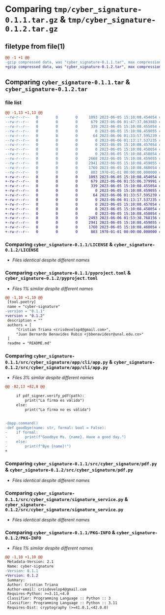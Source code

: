 # Comparing `tmp/cyber_signature-0.1.1.tar.gz` & `tmp/cyber_signature-0.1.2.tar.gz`

## filetype from file(1)

```diff
@@ -1 +1 @@
-gzip compressed data, was "cyber_signature-0.1.1.tar", max compression
+gzip compressed data, was "cyber_signature-0.1.2.tar", max compression
```

## Comparing `cyber_signature-0.1.1.tar` & `cyber_signature-0.1.2.tar`

### file list

```diff
@@ -1,13 +1,13 @@
--rw-r--r--   0        0        0     1093 2023-06-05 15:10:08.454054 cyber_signature-0.1.1/LICENSE
--rw-r--r--   0        0        0      679 2023-06-06 01:47:37.063883 cyber_signature-0.1.1/pyproject.toml
--rw-r--r--   0        0        0      339 2023-06-05 15:10:08.455054 cyber_signature-0.1.1/README.md
--rw-r--r--   0        0        0        0 2023-06-05 15:10:08.459055 cyber_signature-0.1.1/src/cyber_signature/__init__.py
--rw-r--r--   0        0        0       64 2023-06-06 01:33:57.595239 cyber_signature-0.1.1/src/cyber_signature/__main__.py
--rw-r--r--   0        0        0        0 2023-06-06 01:13:17.537235 cyber_signature-0.1.1/src/cyber_signature/app/__init__.py
--rw-r--r--   0        0        0        0 2023-06-05 15:10:08.457054 cyber_signature-0.1.1/src/cyber_signature/app/api/__init__.py
--rw-r--r--   0        0        0        0 2023-06-05 15:10:08.458054 cyber_signature-0.1.1/src/cyber_signature/app/api/api.py
--rw-r--r--   0        0        0        0 2023-06-05 15:10:08.458054 cyber_signature-0.1.1/src/cyber_signature/app/cli/__init__.py
--rw-r--r--   0        0        0     2668 2023-06-05 15:10:08.459055 cyber_signature-0.1.1/src/cyber_signature/app/cli/app.py
--rw-r--r--   0        0        0     2941 2023-06-05 15:10:08.459055 cyber_signature-0.1.1/src/cyber_signature/pdf.py
--rw-r--r--   0        0        0     1760 2023-06-05 15:10:08.460054 cyber_signature-0.1.1/src/cyber_signature/signature_service.py
--rw-r--r--   0        0        0      803 1970-01-01 00:00:00.000000 cyber_signature-0.1.1/PKG-INFO
+-rw-r--r--   0        0        0     1093 2023-06-05 15:10:08.454054 cyber_signature-0.1.2/LICENSE
+-rw-r--r--   0        0        0      679 2023-06-06 01:55:06.379991 cyber_signature-0.1.2/pyproject.toml
+-rw-r--r--   0        0        0      339 2023-06-05 15:10:08.455054 cyber_signature-0.1.2/README.md
+-rw-r--r--   0        0        0        0 2023-06-05 15:10:08.459055 cyber_signature-0.1.2/src/cyber_signature/__init__.py
+-rw-r--r--   0        0        0       64 2023-06-06 01:33:57.595239 cyber_signature-0.1.2/src/cyber_signature/__main__.py
+-rw-r--r--   0        0        0        0 2023-06-06 01:13:17.537235 cyber_signature-0.1.2/src/cyber_signature/app/__init__.py
+-rw-r--r--   0        0        0        0 2023-06-05 15:10:08.457054 cyber_signature-0.1.2/src/cyber_signature/app/api/__init__.py
+-rw-r--r--   0        0        0        0 2023-06-05 15:10:08.458054 cyber_signature-0.1.2/src/cyber_signature/app/api/api.py
+-rw-r--r--   0        0        0        0 2023-06-05 15:10:08.458054 cyber_signature-0.1.2/src/cyber_signature/app/cli/__init__.py
+-rw-r--r--   0        0        0     2493 2023-06-06 01:53:38.768156 cyber_signature-0.1.2/src/cyber_signature/app/cli/app.py
+-rw-r--r--   0        0        0     2941 2023-06-05 15:10:08.459055 cyber_signature-0.1.2/src/cyber_signature/pdf.py
+-rw-r--r--   0        0        0     1760 2023-06-05 15:10:08.460054 cyber_signature-0.1.2/src/cyber_signature/signature_service.py
+-rw-r--r--   0        0        0      803 1970-01-01 00:00:00.000000 cyber_signature-0.1.2/PKG-INFO
```

### Comparing `cyber_signature-0.1.1/LICENSE` & `cyber_signature-0.1.2/LICENSE`

 * *Files identical despite different names*

### Comparing `cyber_signature-0.1.1/pyproject.toml` & `cyber_signature-0.1.2/pyproject.toml`

 * *Files 1% similar despite different names*

```diff
@@ -1,10 +1,10 @@
 [tool.poetry]
 name = "cyber-signature"
-version = "0.1.1"
+version = "0.1.2"
 description = ""
 authors = [
     "Cristian Triana <crisdevelop4@gmail.com>",
     "Juan Bernardo Benavides Rubio <jbbenavidesr@unal.edu.co>"
 ]
 readme = "README.md"
```

### Comparing `cyber_signature-0.1.1/src/cyber_signature/app/cli/app.py` & `cyber_signature-0.1.2/src/cyber_signature/app/cli/app.py`

 * *Files 3% similar despite different names*

```diff
@@ -82,13 +82,8 @@
 
     if pdf_signer.verify_pdf(path):
         print("La firma es válida")
     else:
         print("La firma no es válida")
 
 
-@app.command()
-def goodbye(name: str, formal: bool = False):
-    if formal:
-        print(f"Goodbye Ms. {name}. Have a good day.")
-    else:
-        print(f"Bye {name}!")
+
```

### Comparing `cyber_signature-0.1.1/src/cyber_signature/pdf.py` & `cyber_signature-0.1.2/src/cyber_signature/pdf.py`

 * *Files identical despite different names*

### Comparing `cyber_signature-0.1.1/src/cyber_signature/signature_service.py` & `cyber_signature-0.1.2/src/cyber_signature/signature_service.py`

 * *Files identical despite different names*

### Comparing `cyber_signature-0.1.1/PKG-INFO` & `cyber_signature-0.1.2/PKG-INFO`

 * *Files 1% similar despite different names*

```diff
@@ -1,10 +1,10 @@
 Metadata-Version: 2.1
 Name: cyber-signature
-Version: 0.1.1
+Version: 0.1.2
 Summary: 
 Author: Cristian Triana
 Author-email: crisdevelop4@gmail.com
 Requires-Python: >=3.11,<4.0
 Classifier: Programming Language :: Python :: 3
 Classifier: Programming Language :: Python :: 3.11
 Requires-Dist: cryptography (>=41.0.1,<42.0.0)
```

